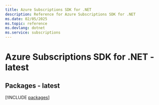 ```yaml
---
title: Azure Subscriptions SDK for .NET
description: Reference for Azure Subscriptions SDK for .NET
ms.date: 02/05/2025
ms.topic: reference
ms.devlang: dotnet
ms.service: subscriptions
---
```

# Azure Subscriptions SDK for .NET - latest
## Packages - latest
[!INCLUDE [packages](subscriptions-index.md)]